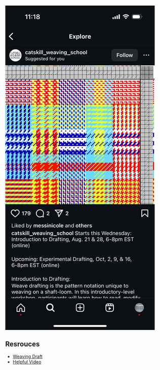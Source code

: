 ![inspiration image](weaving_draft.PNG)

## Resrouces
- [Weaving Draft](https://www.gistyarn.com/blogs/how-to-weave/how-to-read-a-weaving-draft)  
- [Helpful Video](https://www.youtube.com/watch?v=kj8Yan_XSM4)

